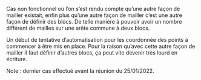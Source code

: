 Cas non fonctionnel où l’on s’est rendu compte qu’une autre façon de mailler existait, enfin plus qu’une autre façon de mailler c’est une autre façon de définir des blocs.
De telle manière à pouvoir avoir un nombre différent de mailles sur une arête commune à deux blocs.

Un début de tentative d’automatisation pour les coordonnée des points à commencer à être mis en place.
Pour la raison qu’avec cette autre façon de mailler il faut définir d’autres blocs, ça peut vite devenir très lourd en écriture.

Note : dernier cas effectué avant la réunion du 25/01/2022.
